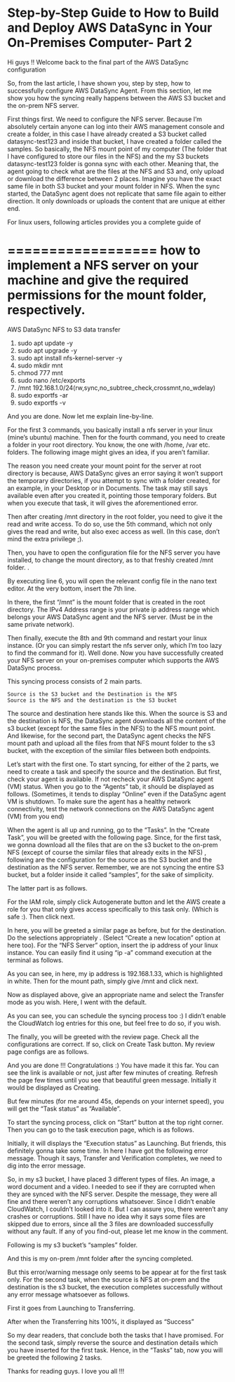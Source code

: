 Step-by-Step Guide to How to Build and Deploy AWS DataSync in Your On-Premises Computer- Part 2
===============================================================================================

Hi guys !! Welcome back to the final part of the AWS DataSync configuration

So, from the last article, I have shown you, step by step, how to successfully configure AWS DataSync Agent. From this section, let me show you how the syncing really happens between the AWS S3 bucket and the on-prem NFS server.

First things first. We need to configure the NFS server. Because I’m absolutely certain anyone can log into their AWS management console and create a folder, in this case I have already created a S3 bucket called datasync-test123 and inside that bucket, I have created a folder called the samples. So basically, the NFS mount point of my computer (The folder that I have configured to store our files in the NFS) and the my S3 buckets datasync-test123 folder is gonna sync with each other. Meaning that, the agent going to check what are the files at the NFS and S3 and, only upload or download the difference between 2 places. Imagine you have the exact same file in both S3 bucket and your mount folder in NFS. When the sync started, the DataSync agent does not replicate that same file again to either direction. It only downloads or uploads the content that are unique at either end.

For linux users, following articles provides you a complete guide of 

==================
how to implement a NFS server on your machine and give the required permissions for the mount folder, respectively.
==================
AWS DataSync NFS to S3 data transfer

1. sudo apt update -y
2. sudo apt upgrade -y
3. sudo apt install nfs-kernel-server -y
4. sudo mkdir mnt
5. chmod 777 mnt
6. sudo nano /etc/exports
7. /mnt 192.168.1.0/24(rw,sync,no_subtree_check,crossmnt,no_wdelay)
8. sudo exportfs -ar
9. sudo exportfs -v

And you are done. Now let me explain line-by-line.

For the first 3 commands, you basically install a nfs server in your linux (mine’s ubuntu) machine. Then for the fourth command, you need to create a folder in your root directory. You know, the one with /home, /var etc. folders. The following image might gives an idea, if you aren’t familiar.

The reason you need create your mount point for the server at root directory is because, AWS DataSync gives an error saying it won’t support the temporary directories, if you attempt to sync with a folder created, for an example, in your Desktop or in Documents. The task may still says available even after you created it, pointing those temporary folders. But when you execute that task, it will gives the aforementioned error.

Then after creating /mnt directory in the root folder, you need to give it the read and write access. To do so, use the 5th command, which not only gives the read and write, but also exec access as well. (In this case, don’t mind the extra privilege ;). 

Then, you have to open the configuration file for the NFS server you have installed, to change the mount directory, as to that freshly created /mnt folder. .

By executing line 6, you will open the relevant config file in the nano text editor. At the very bottom, insert the 7th line.

In there, the first “/mnt” is the mount folder that is created in the root directory. The IPv4 Address range is your private ip address range which belongs your AWS DataSync agent and the NFS server. (Must be in the same private network).

Then finally, execute the 8th and 9th command and restart your linux instance. (Or you can simply restart the nfs server only, which I’m too lazy to find the command for it). Well done. Now you have successfully created your NFS server on your on-premises computer which supports the AWS DataSync process.

This syncing process consists of 2 main parts.

    Source is the S3 bucket and the Destination is the NFS
    Source is the NFS and the destination is the S3 bucket

The source and destination here stands like this. When the source is S3 and the destination is NFS, the DataSync agent downloads all the content of the s3 bucket (except for the same files in the NFS) to the NFS mount point. And likewise, for the second part, the DataSync agent checks the NFS mount path and upload all the files from that NFS mount folder to the s3 bucket, with the exception of the similar files between both endpoints.

Let’s start with the first one. To start syncing, for either of the 2 parts, we need to create a task and specify the source and the destination. But first, check your agent is available. If not recheck your AWS DataSync agent (VM) status. When you go to the “Agents” tab, it should be displayed as follows. (Sometimes, it tends to display “Online” even if the DataSync agent VM is shutdown. To make sure the agent has a healthy network connectivity, test the network connections on the AWS DataSync agent (VM) from you end)

When the agent is all up and running, go to the “Tasks”. In the “Create Task”, you will be greeted with the following page. Since, for the first task, we gonna download all the files that are on the s3 bucket to the on-prem NFS (except of course the similar files that already exits in the NFS) , following are the configuration for the source as the S3 bucket and the destination as the NFS server. Remember, we are not syncing the entire S3 bucket, but a folder inside it called “samples”, for the sake of simplicity.

The latter part is as follows.

For the IAM role, simply click Autogenerate button and let the AWS create a role for you that only gives access specifically to this task only. (Which is safe :). Then click next.

In here, you will be greeted a similar page as before, but for the destination. Do the selections appropriately . (Select “Create a new location” option at here too). For the “NFS Server” option, insert the ip address of your linux instance. You can easily find it using “ip -a” command execution at the terminal as follows.

As you can see, in here, my ip address is 192.168.1.33, which is highlighted in white. Then for the mount path, simply give /mnt and click next.

Now as displayed above, give an appropriate name and select the Transfer mode as you wish. Here, I went with the default.

As you can see, you can schedule the syncing process too :) I didn’t enable the CloudWatch log entries for this one, but feel free to do so, if you wish.

The finally, you will be greeted with the review page. Check all the configurations are correct. If so, click on Create Task button. My review page configs are as follows.

And you are done !!! Congratulations :) You have made it this far. You can see the link is available or not, just after few minutes of creating. Refresh the page few times until you see that beautiful green message. Initially it would be displayed as Creating.

But few minutes (for me around 45s, depends on your internet speed), you will get the “Task status” as “Available”.

To start the syncing process, click on “Start” button at the top right corner. Then you can go to the task execution page, which is as follows.

Initially, it will displays the “Execution status” as Launching. But friends, this definitely gonna take some time. In here I have got the following error message. Though it says, Transfer and Verification completes, we need to dig into the error message.

So, in my s3 bucket, I have placed 3 different types of files. An image, a word document and a video. I needed to see if they are corrupted when they are synced with the NFS server. Despite the message, they were all fine and there weren’t any corruptions whatsoever. Since I didn’t enable CloudWatch, I couldn’t looked into it. But I can assure you, there weren’t any crashes or corruptions. Still I have no idea why it says some files are skipped due to errors, since all the 3 files are downloaded successfully without any fault. If any of you find-out, please let me know in the comment.

Following is my s3 bucket’s “samples” folder.

And this is my on-prem /mnt folder after the syncing completed.

But this error/warning message only seems to be appear at for the first task only. For the second task, when the source is NFS at on-prem and the destination is the s3 bucket, the execution completes successfully without any error message whatsoever as follows.

First it goes from Launching to Transferring.

After when the Transferring hits 100%, it displayed as “Success”

So my dear readers, that conclude both the tasks that I have promised. For the second task, simply reverse the source and destination details which you have inserted for the first task. Hence, in the “Tasks” tab, now you will be greeted the following 2 tasks.

Thanks for reading guys. I love you all !!!